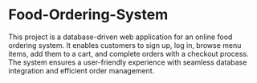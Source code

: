 # Food-Ordering-System
This project is a database-driven web application for an online food ordering system. It enables customers to sign up, log in, browse menu items, add them to a cart, and complete orders with a checkout process. The system ensures a user-friendly experience with seamless database integration and efficient order management.
